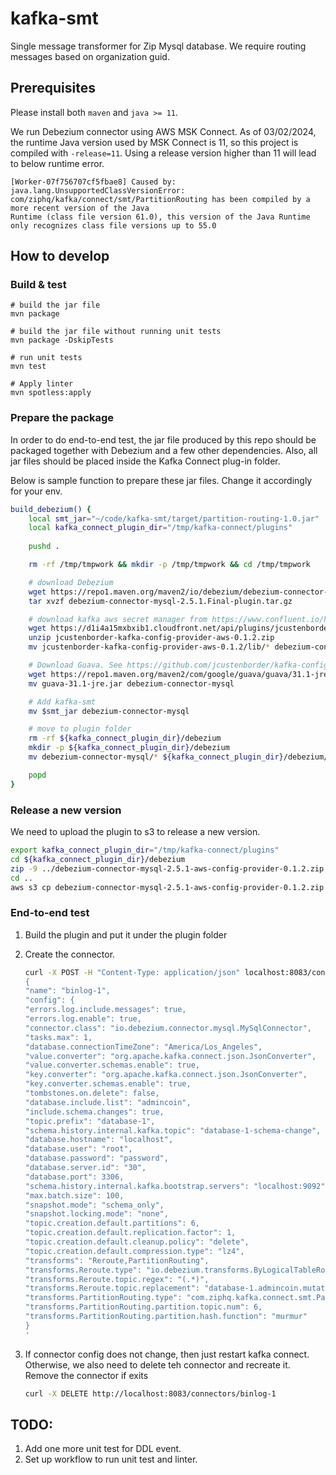 # kafka-smt

Single message transformer for Zip Mysql database. We require routing messages based on organization guid.


## Prerequisites
Please install both `maven` and `java >= 11`. 

We run Debezium connector using AWS MSK Connect. As of 03/02/2024, the runtime Java version used by MSK Connect is 11, 
so this project is compiled with `-release=11`. Using a release version higher than 11 will lead to below runtime error.

```
[Worker-07f756707cf5fbae8] Caused by: java.lang.UnsupportedClassVersionError: 
com/ziphq/kafka/connect/smt/PartitionRouting has been compiled by a more recent version of the Java 
Runtime (class file version 61.0), this version of the Java Runtime only recognizes class file versions up to 55.0
```

## How to develop

### Build & test
```
# build the jar file
mvn package

# build the jar file without running unit tests
mvn package -DskipTests

# run unit tests
mvn test

# Apply linter 
mvn spotless:apply
```

### Prepare the package
In order to do end-to-end test, the jar file produced by this repo should be packaged together with Debezium and a 
few other dependencies. Also, all jar files should be placed inside the Kafka Connect plug-in folder.

Below is sample function to prepare these jar files. Change it accordingly for your env.
```bash
build_debezium() {
    local smt_jar="~/code/kafka-smt/target/partition-routing-1.0.jar"
    local kafka_connect_plugin_dir="/tmp/kafka-connect/plugins"
    
    pushd . 

    rm -rf /tmp/tmpwork && mkdir -p /tmp/tmpwork && cd /tmp/tmpwork

    # download Debezium 
    wget https://repo1.maven.org/maven2/io/debezium/debezium-connector-mysql/2.5.1.Final/debezium-connector-mysql-2.5.1.Final-plugin.tar.gz
    tar xvzf debezium-connector-mysql-2.5.1.Final-plugin.tar.gz

    # download kafka aws secret manager from https://www.confluent.io/hub/jcustenborder/kafka-config-provider-aws
    wget https://d1i4a15mxbxib1.cloudfront.net/api/plugins/jcustenborder/kafka-config-provider-aws/versions/0.1.2/jcustenborder-kafka-config-provider-aws-0.1.2.zip
    unzip jcustenborder-kafka-config-provider-aws-0.1.2.zip
    mv jcustenborder-kafka-config-provider-aws-0.1.2/lib/* debezium-connector-mysql

    # Download Guava. See https://github.com/jcustenborder/kafka-config-provider-aws/issues/2
    wget https://repo1.maven.org/maven2/com/google/guava/guava/31.1-jre/guava-31.1-jre.jar
    mv guava-31.1-jre.jar debezium-connector-mysql

    # Add kafka-smt
    mv $smt_jar debezium-connector-mysql 

    # move to plugin folder
    rm -rf ${kafka_connect_plugin_dir}/debezium
    mkdir -p ${kafka_connect_plugin_dir}/debezium 
    mv debezium-connector-mysql/* ${kafka_connect_plugin_dir}/debezium/

    popd
}
```

### Release a new version

We need to upload the plugin to s3 to release a new version.
```bash
export kafka_connect_plugin_dir="/tmp/kafka-connect/plugins"
cd ${kafka_connect_plugin_dir}/debezium
zip -9 ../debezium-connector-mysql-2.5.1-aws-config-provider-0.1.2.zip *
cd ..
aws s3 cp debezium-connector-mysql-2.5.1-aws-config-provider-0.1.2.zip s3://zip-kafka-connect-plugins/ --profile=admin
```



### End-to-end test

1. Build the plugin and put it under the plugin folder
2. Create the connector.
    ```bash
    curl -X POST -H "Content-Type: application/json" localhost:8083/connectors -d '
    {
    "name": "binlog-1",
    "config": {
    "errors.log.include.messages": true,
    "errors.log.enable": true,
    "connector.class": "io.debezium.connector.mysql.MySqlConnector",
    "tasks.max": 1,
    "database.connectionTimeZone": "America/Los_Angeles",
    "value.converter": "org.apache.kafka.connect.json.JsonConverter",
    "value.converter.schemas.enable": true,
    "key.converter": "org.apache.kafka.connect.json.JsonConverter",
    "key.converter.schemas.enable": true,
    "tombstones.on.delete": false,
    "database.include.list": "admincoin",
    "include.schema.changes": true,
    "topic.prefix": "database-1",
    "schema.history.internal.kafka.topic": "database-1-schema-change",
    "database.hostname": "localhost",
    "database.user": "root",
    "database.password": "password",
    "database.server.id": "30",
    "database.port": 3306,
    "schema.history.internal.kafka.bootstrap.servers": "localhost:9092",
    "max.batch.size": 100,
    "snapshot.mode": "schema_only",
    "snapshot.locking.mode": "none",
    "topic.creation.default.partitions": 6,
    "topic.creation.default.replication.factor": 1,
    "topic.creation.default.cleanup.policy": "delete",
    "topic.creation.default.compression.type": "lz4",
    "transforms": "Reroute,PartitionRouting",
    "transforms.Reroute.type": "io.debezium.transforms.ByLogicalTableRouter",
    "transforms.Reroute.topic.regex": "(.*)",
    "transforms.Reroute.topic.replacement": "database-1.admincoin.mutations",
    "transforms.PartitionRouting.type": "com.ziphq.kafka.connect.smt.PartitionRouting",
    "transforms.PartitionRouting.partition.topic.num": 6,
    "transforms.PartitionRouting.partition.hash.function": "murmur"
    }
    '
    ```

3. If connector config does not change, then just restart kafka connect.  
    Otherwise, we also need to delete teh connector and recreate it. Remove the connector if exits
    ```bash 
    curl -X DELETE http://localhost:8083/connectors/binlog-1
    ```


## TODO:
1. Add one more unit test for DDL event.
2. Set up workflow to run unit test and linter.
